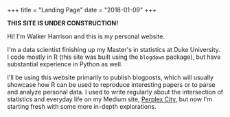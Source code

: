 +++
title = "Landing Page"
date = "2018-01-09"
+++

**THIS SITE IS UNDER CONSTRUCTION!** 

Hi! I'm Walker Harrison and this is my personal website.

I'm a data scientist finishing up my Master's in statistics at Duke University. I code mostly in R (this site was built using the `blogdown` package), but have substantial experience in Python as well.

I'll be using this website primarily to publish blogposts, which will usually showcase how R can be used to reproduce interesting papers or to parse and analyze personal data. I used to write regularly about the intersection of statistics and everyday life on my Medium site, [Perplex City](https://perplex.city), but now I'm starting fresh with some more in-depth explorations.



